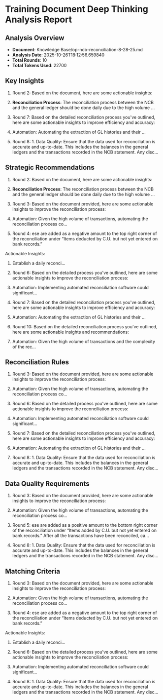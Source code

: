 
# Training Document Deep Thinking Analysis Report

## Analysis Overview
- **Document**: Knowledge Base/op-ncb-reconciliation-8-28-25.md
- **Analysis Date**: 2025-10-26T18:12:56.659840
- **Total Rounds**: 10
- **Total Tokens Used**: 22700

## Key Insights
1. Round 2: Based on the document, here are some actionable insights:

1. **Reconciliation Process**: The reconciliation process between the NCB and the general ledger should be done daily due to the high volume ...
2. Round 7: Based on the detailed reconciliation process you've outlined, here are some actionable insights to improve efficiency and accuracy:

1. Automation: Automating the extraction of GL histories and their ...
3. Round 8: 1. Data Quality: Ensure that the data used for reconciliation is accurate and up-to-date. This includes the balances in the general ledgers and the transactions recorded in the NCB statement. Any disc...

## Strategic Recommendations
1. Round 2: Based on the document, here are some actionable insights:

1. **Reconciliation Process**: The reconciliation process between the NCB and the general ledger should be done daily due to the high volume ...
2. Round 3: Based on the document provided, here are some actionable insights to improve the reconciliation process:

1. Automation: Given the high volume of transactions, automating the reconciliation process co...
3. Round 4: ese are added as a negative amount to the top right corner of the reconciliation under “Items deducted by C.U. but not yet entered on bank records.”

Actionable Insights:

1. Establish a daily reconci...
4. Round 6: Based on the detailed process you've outlined, here are some actionable insights to improve the reconciliation process:

1. Automation: Implementing automated reconciliation software could significant...
5. Round 7: Based on the detailed reconciliation process you've outlined, here are some actionable insights to improve efficiency and accuracy:

1. Automation: Automating the extraction of GL histories and their ...
6. Round 10: Based on the detailed reconciliation process you've outlined, here are some actionable insights and recommendations:

1. Automation: Given the high volume of transactions and the complexity of the rec...

## Reconciliation Rules
1. Round 3: Based on the document provided, here are some actionable insights to improve the reconciliation process:

1. Automation: Given the high volume of transactions, automating the reconciliation process co...
2. Round 6: Based on the detailed process you've outlined, here are some actionable insights to improve the reconciliation process:

1. Automation: Implementing automated reconciliation software could significant...
3. Round 7: Based on the detailed reconciliation process you've outlined, here are some actionable insights to improve efficiency and accuracy:

1. Automation: Automating the extraction of GL histories and their ...
4. Round 8: 1. Data Quality: Ensure that the data used for reconciliation is accurate and up-to-date. This includes the balances in the general ledgers and the transactions recorded in the NCB statement. Any disc...

## Data Quality Requirements
1. Round 3: Based on the document provided, here are some actionable insights to improve the reconciliation process:

1. Automation: Given the high volume of transactions, automating the reconciliation process co...
2. Round 5: ese are added as a positive amount to the bottom right corner of the reconciliation under “Items added by C.U. but not yet entered on bank records.”
After all the transactions have been reconciled, ca...
3. Round 8: 1. Data Quality: Ensure that the data used for reconciliation is accurate and up-to-date. This includes the balances in the general ledgers and the transactions recorded in the NCB statement. Any disc...

## Matching Criteria
1. Round 3: Based on the document provided, here are some actionable insights to improve the reconciliation process:

1. Automation: Given the high volume of transactions, automating the reconciliation process co...
2. Round 4: ese are added as a negative amount to the top right corner of the reconciliation under “Items deducted by C.U. but not yet entered on bank records.”

Actionable Insights:

1. Establish a daily reconci...
3. Round 6: Based on the detailed process you've outlined, here are some actionable insights to improve the reconciliation process:

1. Automation: Implementing automated reconciliation software could significant...
4. Round 8: 1. Data Quality: Ensure that the data used for reconciliation is accurate and up-to-date. This includes the balances in the general ledgers and the transactions recorded in the NCB statement. Any disc...
